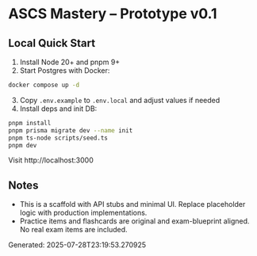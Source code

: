 # ASCS Mastery – Prototype v0.1

## Local Quick Start
1) Install Node 20+ and pnpm 9+  
2) Start Postgres with Docker:
```bash
docker compose up -d
```
3) Copy `.env.example` to `.env.local` and adjust values if needed
4) Install deps and init DB:
```bash
pnpm install
pnpm prisma migrate dev --name init
pnpm ts-node scripts/seed.ts
pnpm dev
```
Visit http://localhost:3000

## Notes
- This is a scaffold with API stubs and minimal UI. Replace placeholder logic with production implementations.
- Practice items and flashcards are original and exam-blueprint aligned. No real exam items are included.

Generated: 2025-07-28T23:19:53.270925

